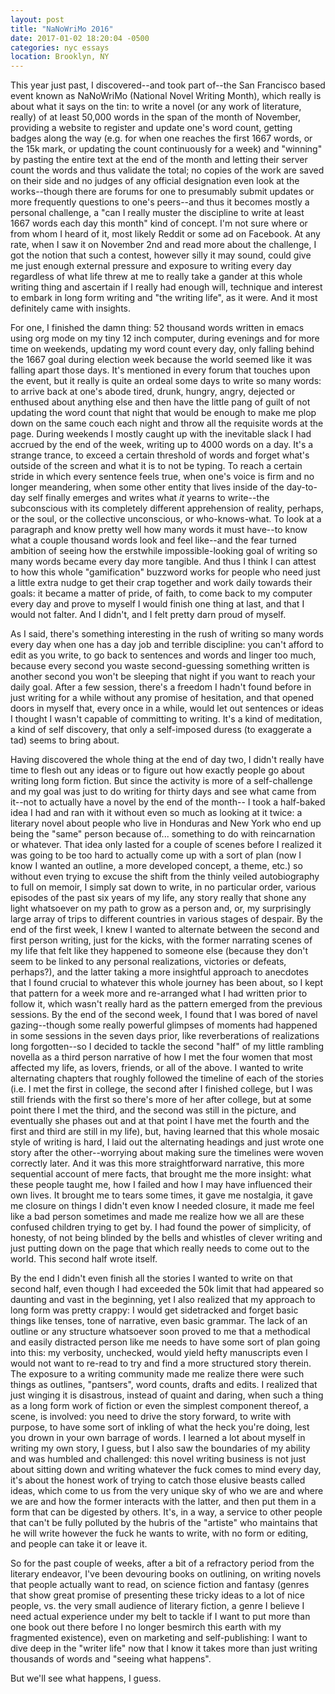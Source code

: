 ```yaml
---
layout: post
title: "NaNoWriMo 2016"
date: 2017-01-02 18:20:04 -0500
categories: nyc essays
location: Brooklyn, NY
---
```


This year just past, I discovered--and took part of--the San Francisco based event known as NaNoWriMo (National Novel Writing Month), which really is about what it says on the tin: to write a novel (or any work of literature, really) of at least 50,000 words in the span of the month of November, providing a website to register and update one's word count, getting badges along the way (e.g. for when one reaches the first 1667 words, or the 15k mark, or updating the count continuously for a week) and "winning" by pasting the entire text at the end of the month and letting their server count the words and thus validate the total; no copies of the work are saved on their side and no judges of any official designation even look at the works--though there are forums for one to presumably submit updates or more frequently questions to one's peers--and thus it becomes mostly a personal challenge, a "can I really muster the discipline to write at least 1667 words each day this month" kind of concept. I'm not sure where or from whom I heard of it, most likely Reddit or some ad on Facebook. At any rate, when I saw it on November 2nd and read more about the challenge, I got the notion that such a contest, however silly it may sound, could give me just enough external pressure and exposure to writing every day regardless of what life threw at me to really take a gander at this whole writing thing and ascertain if I really had enough will, technique and interest to embark in long form writing and "the writing life", as it were. And it most definitely came with insights.

For one, I finished the damn thing: 52 thousand words written in emacs using org mode on my tiny 12 inch computer, during evenings and for more time on weekends, updating my word count every day, only falling behind the 1667 goal during election week because the world seemed like it was falling apart those days. It's mentioned in every forum that touches upon the event, but it really is quite an ordeal some days to write so many words: to arrive back at one's abode tired, drunk, hungry, angry, dejected or enthused about anything else and then have the little pang of guilt of not updating the word count that night that would be enough to make me plop down on the same couch each night and throw all the requisite words at the page. During weekends I mostly caught up with the inevitable slack I had accrued by the end of the week, writing up to 4000 words on a day. It's a strange trance, to exceed a certain threshold of words and forget what's outside of the screen and what it is to not be typing. To reach a certain stride in which every sentence feels true, when one's voice is firm and no longer meandering, when some other entity that lives inside of the day-to-day self finally emerges and writes what _it_ yearns to write--the subconscious with its completely different apprehension of reality, perhaps, or the soul, or the collective unconscious, or who-knows-what. To look at a paragraph and know pretty well how many words it must have--to know what a couple thousand words look and feel like--and the fear turned ambition of seeing how the erstwhile impossible-looking goal of writing so many words became every day more tangible. And thus I think I can attest to how this whole "gamification" buzzword works for people who need just a little extra nudge to get their crap together and work daily towards their goals: it became a matter of pride, of faith, to come back to my computer every day and prove to myself I would finish one thing at last, and that I would not falter. And I didn't, and I felt pretty darn proud of myself.

As I said, there's something interesting in the rush of writing so many words every day when one has a day job and terrible discipline: you can't afford to edit as you write, to go back to sentences and words and linger too much, because every second you waste second-guessing something written is another second you won't be sleeping that night if you want to reach your daily goal. After a few session, there's a freedom I hadn't found before in just writing for a while without any promise of hesitation, and that opened doors in myself that, every once in a while, would let out sentences or ideas I thought I wasn't capable of committing to writing. It's a kind of meditation, a kind of self discovery, that only a self-imposed duress (to exaggerate a tad) seems to bring about.

Having discovered the whole thing at the end of day two, I didn't really have time to flesh out any ideas or to figure out how exactly people go about writing long form fiction. But since the activity is more of a self-challenge and my goal was just to do writing for thirty days and see what came from it--not to actually have a novel by the end of the month-- I took a half-baked idea I had and ran with it without even so much as looking at it twice: a literary novel about people who live in Honduras and New York who end up being the "same" person because of... something to do with reincarnation or whatever. That idea only lasted for a couple of scenes before I realized it was going to be too hard to actually come up with a sort of plan (now I know I wanted an outline, a more developed concept, a theme, etc.) so without even trying to excuse the shift from the thinly veiled autobiography to full on memoir, I simply sat down to write, in no particular order, various episodes of the past six years of my life, any story really that shone any light whatsoever on my path to grow as a person and, or, my surprisingly large array of trips to different countries in various stages of despair. By the end of the first week, I knew I wanted to alternate between the second and first person writing, just for the kicks, with the former narrating scenes of my life that felt like they happened to someone else (because they don't seem to be linked to any personal realizations, victories or defeats, perhaps?), and the latter taking a more insightful approach to anecdotes that I found crucial to whatever this whole journey has been about, so I kept that pattern for a week more and re-arranged what I had written prior to follow it, which wasn't really hard as the pattern emerged from the previous sessions. By the end of the second week, I found that I was bored of navel gazing--though some really powerful glimpses of moments had happened in some sessions in the seven days prior, like reverberations of realizations long forgotten--so I decided to tackle the second "half" of my little rambling novella as a third person narrative of how I met the four women that most affected my life, as lovers, friends, or all of the above. I wanted to write alternating chapters that roughly followed the timeline of each of the stories (i.e. I met the first in college, the second after I finished college, but I was still friends with the first so there's more of her after college, but at some point there I met the third, and the second was still in the picture, and eventually she phases out and at that point I have met the fourth and the first and third are still in my life), but, having learned that this whole mosaic style of writing is hard, I laid out the alternating headings and just wrote one story after the other--worrying about making sure the timelines were woven correctly later. And it was this more straightforward narrative, this more sequential account of mere facts, that brought me the more insight: what these people taught me, how I failed and how I may have influenced their own lives. It brought me to tears some times, it gave me nostalgia, it gave me closure on things I didn't even know I needed closure, it made me feel like a bad person sometimes and made me realize how we all are these confused children trying to get by. I had found the power of simplicity, of honesty, of not being blinded by the bells and whistles of clever writing and just putting down on the page that which really needs to come out to the world. This second half wrote itself.

By the end I didn't even finish all the stories I wanted to write on that second half, even though I had exceeded the 50k limit that had appeared so daunting and vast in the beginning, yet I also realized that my approach to long form was pretty crappy: I would get sidetracked and forget basic things like tenses, tone of narrative, even basic grammar. The lack of an outline or any structure whatsoever soon proved to me that a methodical and easily distracted person like me needs to have some sort of plan going into this: my verbosity, unchecked, would yield hefty manuscripts even I would not want to re-read to try and find a more structured story therein. The exposure to a writing community made me realize there were such things as outlines, "pantsers", word counts, drafts and edits. I realized that just winging it is disastrous, instead of quaint and daring, when such a thing as a long form work of fiction or even the simplest component thereof, a scene, is involved: you need to drive the story forward, to write with purpose, to have some sort of inkling of what the heck you're doing, lest you drown in your own barrage of words. I learned a lot about myself in writing my own story, I guess, but I also saw the boundaries of my ability and was humbled and challenged: this novel writing business is not just about sitting down and writing whatever the fuck comes to mind every day, it's about the honest work of trying to catch those elusive beasts called ideas, which come to us from the very unique sky of who we are and where we are and how the former interacts with the latter, and then put them in a form that can be digested by others. It's, in a way, a service to other people that can't be fully polluted by the hubris of the "artiste" who maintains that he will write however the fuck he wants to write, with no form or editing, and people can take it or leave it. 

So for the past couple of weeks, after a bit of a refractory period from the literary endeavor, I've been devouring books on outlining, on writing novels that people actually want to read, on science fiction and fantasy (genres that show great promise of presenting these tricky ideas to a lot of nice people, vs. the very small audience of literary fiction, a genre I believe I need actual experience under my belt to tackle if I want to put more than one book out there before I no longer besmirch this earth with my fragmented existence), even on marketing and self-publishing: I want to dive deep in the "writer life" now that I know it takes more than just writing thousands of words and "seeing what happens".

But we'll see what happens, I guess.
